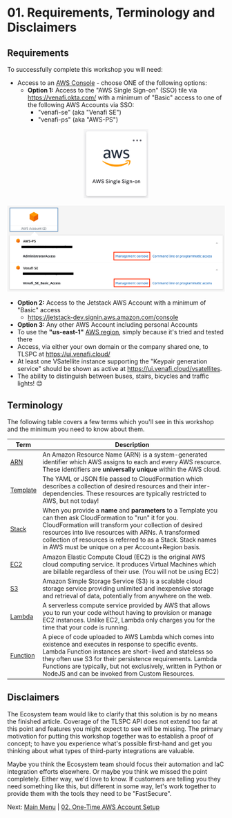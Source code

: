# 01. Requirements, Terminology and Disclaimers

## Requirements

To successfully complete this workshop you will need:

- Access to an [AWS Console](https://aws.amazon.com/console/) - choose ONE of the following options:
  - **Option 1:** Access to the "AWS Single Sign-on" (SSO) tile via https://venafi.okta.com/ with a minimum of "Basic" access to one of the following AWS Accounts via SSO:
    - "venafi-se" (aka "Venafi SE")
    - "venafi-ps" (aka "AWS-PS")

<p align="center">
  <img src="../images/okta-aws-tile.png" />
</p>
<p align="center">
  <img src="../images/aws-sso-landing.png" />
</p>

  - **Option 2:** Access to the Jetstack AWS Account with a minimum of "Basic" access
    - https://jetstack-dev.signin.aws.amazon.com/console
  - **Option 3:** Any other AWS Account including personal Accounts
- To use the **"us-east-1"** [AWS region](https://aws.amazon.com/about-aws/global-infrastructure/regions_az/), simply because it's tried and tested there
- Access, via either your own domain or the company shared one, to TLSPC at https://ui.venafi.cloud/
- At least one VSatellite instance supporting the "Keypair generation service" should be shown as active at https://ui.venafi.cloud/vsatellites.
- The ability to distinguish between buses, stairs, bicycles and traffic lights! 😊

## Terminology

The following table covers a few terms which you'll see in this workshop and the minimum you need to know about them.

| Term  | Description |
| - | - |
| [ARN](https://docs.aws.amazon.com/IAM/latest/UserGuide/reference-arns.html) | An Amazon Resource Name (ARN) is a system-generated identifier which AWS assigns to each and every AWS resource. These identifiers are **universally unique** within the AWS cloud. |
| [Template](https://docs.aws.amazon.com/AWSCloudFormation/latest/UserGuide/template-guide.html) | The YAML or JSON file passed to CloudFormation which describes a collection of desired resources and their inter-dependencies. These resources are typically restricted to AWS, but not today! |
| [Stack](https://docs.aws.amazon.com/AWSCloudFormation/latest/UserGuide/stacks.html) | When you provide a **name** and **parameters** to a Template you can then ask CloudFormation to "run" it for you. CloudFormation will transform your collection of desired resources into live resources with ARNs. A transformed collection of resources is referred to as a Stack. Stack names in AWS must be unique on a per Account+Region basis. |
| [EC2](https://aws.amazon.com/ec2) | Amazon Elastic Compute Cloud (EC2) is the original AWS cloud computing service. It produces Virtual Machines which are billable regardless of their use. (You will not be using EC2) |
| [S3](https://aws.amazon.com/s3) | Amazon Simple Storage Service (S3) is a scalable cloud storage service providing unlimited and inexpensive storage and retrieval of data, potentially from anywhere on the web. |
| [Lambda](https://aws.amazon.com/lambda) | A serverless compute service provided by AWS that allows you to run your code without having to provision or manage EC2 instances. Unlike EC2, Lambda only charges you for the time that your code is running. |
| [Function](https://docs.aws.amazon.com/lambda/latest/dg/gettingstarted-concepts.html#gettingstarted-concepts-function) | A piece of code uploaded to AWS Lambda which comes into existence and executes in response to specific events. Lambda Function instances are short-lived and stateless so they often use S3 for their persistence requirements. Lambda Functions are typically, but not exclusively, written in Python or NodeJS and can be invoked from Custom Resources. |

## Disclaimers

The Ecosystem team would like to clarify that this solution is by no means the finished article.
Coverage of the TLSPC API does not extend too far at this point and features you might expect to see will be missing.
The primary motivation for putting this workshop together was to establish a proof of concept; to have you experience what's possible first-hand and get you thinking about what types of third-party integrations are valuable.

Maybe you think the Ecosystem team should focus their automation and IaC integration efforts elsewhere.
Or maybe you think we missed the point completely.
Either way, we'd love to know.
If customers are telling you they need something like this, but different in some way, let's work together to provide them with the tools they need to be "FastSecure".

Next: [Main Menu](../README.md) | [02. One-Time AWS Account Setup](../02-one-time-aws-account-setup/README.md)